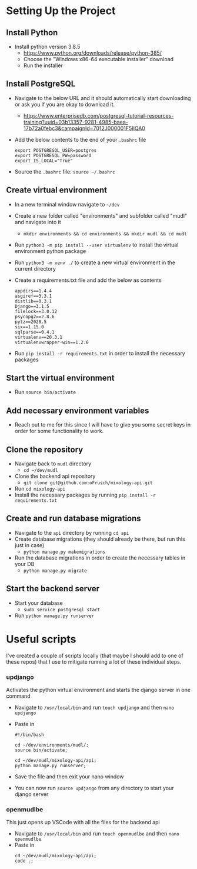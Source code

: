 # Setting Up the Project

## Install Python

- Install python version 3.8.5
  - https://www.python.org/downloads/release/python-385/
  - Choose the "Windows x86-64 executable installer" download
  - Run the installer

## Install PostgreSQL

- Navigate to the below URL and it should automatically start downloading or ask you if you are okay to download it.
  - https://www.enterprisedb.com/postgresql-tutorial-resources-training?uuid=03b13357-9281-4985-baea-17b72a0febc3&campaignId=7012J000001F5IIQA0
- Add the below contents to the end of your `.bashrc` file

  ```
  export POSTGRESQL_USER=postgres
  export POSTGRESQL_PW=password
  export IS_LOCAL="True"
  ```

- Source the `.bashrc` file: `source ~/.bashrc`

## Create virtual environment

- In a new terminal window navigate to `~/dev`
- Create a new folder called "environments" and subfolder called "mudl" and navigate into it
  - `mkdir environments && cd environments && mkdir mudl && cd mudl`
- Run `python3 -m pip install --user virtualenv` to install the virtual environment python package
- Run `python3 -m venv ./` to create a new virtual environment in the current directory
- Create a requirements.txt file and add the below as contents

  ```
  appdirs==1.4.4
  asgiref==3.3.1
  distlib==0.3.1
  Django==3.1.5
  filelock==3.0.12
  psycopg2==2.8.6
  pytz==2020.5
  six==1.15.0
  sqlparse==0.4.1
  virtualenv==20.3.1
  virtualenvwrapper-win==1.2.6
  ```

- Run `pip install -r requirements.txt` in order to install the necessary packages

## Start the virtual environment

- Run `source bin/activate`

## Add necessary environment variables

- Reach out to me for this since I will have to give you some secret keys in order for some functionality to work.

## Clone the repository

- Navigate back to `mudl` directory
  - `cd ~/dev/mudl`
- Clone the backend api repository
  - `git clone git@github.com:oFrusch/mixology-api.git`
- Run `cd mixology-api`
- Install the necessary packages by running `pip install -r requirements.txt`

## Create and run database migrations

- Navigate to the `api` directory by running `cd api`
- Create database migrations (they should already be there, but run this just in case)
  - `python manage.py makemigrations`
- Run the database migrations in order to create the necessary tables in your DB
  - `python manage.py migrate`

## Start the backend server

- Start your database
  - `sudo service postgresql start`
- Run `python manage.py runserver`

# Useful scripts

I've created a couple of scripts locally (that maybe I should add to one of these repos) that I use to mitigate running a lot of these individual steps.

### updjango

Activates the python virtual environment and starts the django server in one command

- Navigate to `/usr/local/bin` and run `touch updjango` and then `nano updjango`
- Paste in

  ```
  #!/bin/bash

  cd ~/dev/environments/mudl/;
  source bin/activate;

  cd ~/dev/mudl/mixology-api/api;
  python manage.py runserver;
  ```

- Save the file and then exit your nano window
- You can now run `source updjango` from any directory to start your django server

### openmudlbe

This just opens up VSCode with all the files for the backend api

- Navigate to `/usr/local/bin` and run `touch openmudlbe` and then `nano openmudlbe`
- Paste in
  ```
  cd ~/dev/mudl/mixology-api/api;
  code .;
  ```
